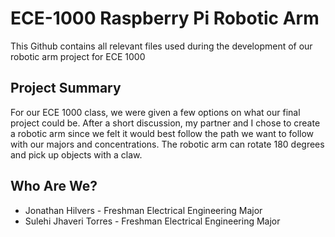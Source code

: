 # ECE-1000 Raspberry Pi Robotic Arm
This Github contains all relevant files used during the development of our robotic arm project for ECE 1000

## Project Summary
For our ECE 1000 class, we were given a few options on what our final project could be. After a short discussion, my partner and I chose to create a robotic arm since we felt it would best follow the path we want to follow with our majors and concentrations. The robotic arm can rotate 180 degrees and pick up objects with a claw.

## Who Are We?
- Jonathan Hilvers - Freshman Electrical Engineering Major
- Sulehi Jhaveri Torres - Freshman Electrical Engineering Major
